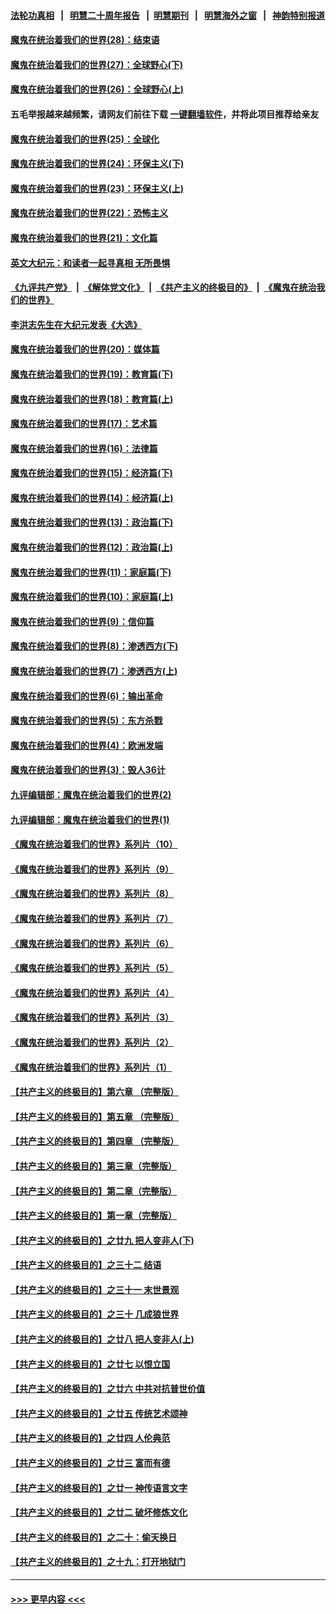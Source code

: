 #### [法轮功真相](https://github.com/gfw-breaker/truth/blob/master/README.md?t=0) &nbsp;&nbsp;|&nbsp;&nbsp; [明慧二十周年报告](https://github.com/gfw-breaker/mh-reports/blob/master/README.md?t=0) &nbsp;&nbsp;|&nbsp;&nbsp;[明慧期刊](https://github.com/gfw-breaker/mh-qikan) &nbsp;&nbsp;|&nbsp;&nbsp; [明慧海外之窗](https://github.com/gfw-breaker/mh-news/blob/master/README.md?t=0) &nbsp;&nbsp;|&nbsp;&nbsp; [神韵特别报道](https://github.com/gfw-breaker/mh-news/blob/master/shenyun.md?t=0)
#### [魔鬼在统治着我们的世界(28)：结束语](../pages/nsc422/n10936246.md?t=07170451) 
#### [魔鬼在统治着我们的世界(27)：全球野心(下)](../pages/nsc422/n10928319.md?t=07170451) 
#### [魔鬼在统治着我们的世界(26)：全球野心(上)](../pages/nsc422/n10900318.md?t=07170451) 
#### 五毛举报越来越频繁，请网友们前往下载 [一键翻墙软件](https://github.com/gfw-breaker/ssr-accounts)，并将此项目推荐给亲友
#### [魔鬼在统治着我们的世界(25)：全球化](../pages/nsc422/n10788205.md?t=07170451) 
#### [魔鬼在统治着我们的世界(24)：环保主义(下)](../pages/nsc422/n10695307.md?t=07170451) 
#### [魔鬼在统治着我们的世界(23)：环保主义(上)](../pages/nsc422/n10688613.md?t=07170451) 
#### [魔鬼在统治着我们的世界(22)：恐怖主义](../pages/nsc422/n10614727.md?t=07170451) 
#### [魔鬼在统治着我们的世界(21)：文化篇](../pages/nsc422/n10597706.md?t=07170451) 
#### [英文大纪元：和读者一起寻真相 无所畏惧](../pages/nsc422/n12542027.md?t=07170451) 
#### [《九评共产党》](https://github.com/begood0513/9ping.md/blob/master/README.md) &nbsp;|&nbsp; [《解体党文化》](../../../../jtdwh.md/blob/master/README.md)  &nbsp;|&nbsp; [《共产主义的终极目的》](../../../../gczydzjmd.md/blob/master/README.md) &nbsp;|&nbsp; [《魔鬼在统治我们的世界》](../../../../mgztzwmdsj.md/blob/master/README.md) 
#### [李洪志先生在大纪元发表《大选》](../pages/nsc422/n12534746.md?t=07170451) 
#### [魔鬼在统治着我们的世界(20)：媒体篇](../pages/nsc422/n10586579.md?t=07170451) 
#### [魔鬼在统治着我们的世界(19)：教育篇(下)](../pages/nsc422/n10564808.md?t=07170451) 
#### [魔鬼在统治着我们的世界(18)：教育篇(上)](../pages/nsc422/n10526970.md?t=07170451) 
#### [魔鬼在统治着我们的世界(17)：艺术篇](../pages/nsc422/n10499093.md?t=07170451) 
#### [魔鬼在统治着我们的世界(16)：法律篇](../pages/nsc422/n10485969.md?t=07170451) 
#### [魔鬼在统治着我们的世界(15)：经济篇(下)](../pages/nsc422/n10469975.md?t=07170451) 
#### [魔鬼在统治着我们的世界(14)：经济篇(上)](../pages/nsc422/n10457370.md?t=07170451) 
#### [魔鬼在统治着我们的世界(13)：政治篇(下)](../pages/nsc422/n10448270.md?t=07170451) 
#### [魔鬼在统治着我们的世界(12)：政治篇(上)](../pages/nsc422/n10444576.md?t=07170451) 
#### [魔鬼在统治着我们的世界(11)：家庭篇(下)](../pages/nsc422/n10440961.md?t=07170451) 
#### [魔鬼在统治着我们的世界(10)：家庭篇(上)](../pages/nsc422/n10435448.md?t=07170451) 
#### [魔鬼在统治着我们的世界(9)：信仰篇](../pages/nsc422/n10432159.md?t=07170451) 
#### [魔鬼在统治着我们的世界(8)：渗透西方(下)](../pages/nsc422/n10429603.md?t=07170451) 
#### [魔鬼在统治着我们的世界(7)：渗透西方(上)](../pages/nsc422/n10426013.md?t=07170451) 
#### [魔鬼在统治着我们的世界(6)：输出革命](../pages/nsc422/n10421536.md?t=07170451) 
#### [魔鬼在统治着我们的世界(5)：东方杀戮](../pages/nsc422/n10417707.md?t=07170451) 
#### [魔鬼在统治着我们的世界(4)：欧洲发端](../pages/nsc422/n10414890.md?t=07170451) 
#### [魔鬼在统治着我们的世界(3)：毁人36计](../pages/nsc422/n10411583.md?t=07170451) 
#### [九评编辑部：魔鬼在统治着我们的世界(2)](../pages/nsc422/n10410036.md?t=07170451) 
#### [九评编辑部：魔鬼在统治着我们的世界(1)](../pages/nsc422/n10406825.md?t=07170451) 
#### [《魔鬼在统治着我们的世界》系列片（10）](../pages/nsc422/n12292670.md?t=07170451) 
#### [《魔鬼在统治着我们的世界》系列片（9）](../pages/nsc422/n12290859.md?t=07170451) 
#### [《魔鬼在统治着我们的世界》系列片（8）](../pages/nsc422/n12287445.md?t=07170451) 
#### [《魔鬼在统治着我们的世界》系列片（7）](../pages/nsc422/n12283425.md?t=07170451) 
#### [《魔鬼在统治着我们的世界》系列片（6）](../pages/nsc422/n12282314.md?t=07170451) 
#### [《魔鬼在统治着我们的世界》系列片（5）](../pages/nsc422/n12281419.md?t=07170451) 
#### [《魔鬼在统治着我们的世界》系列片（4）](../pages/nsc422/n12274024.md?t=07170451) 
#### [《魔鬼在统治着我们的世界》系列片（3）](../pages/nsc422/n12271322.md?t=07170451) 
#### [《魔鬼在统治着我们的世界》系列片（2）](../pages/nsc422/n12269049.md?t=07170451) 
#### [《魔鬼在统治着我们的世界》系列片（1）](../pages/nsc422/n12267575.md?t=07170451) 
#### [【共产主义的终极目的】第六章 （完整版）](../pages/nsc422/n11428913.md?t=07170451) 
#### [【共产主义的终极目的】第五章 （完整版）](../pages/nsc422/n11428912.md?t=07170451) 
#### [【共产主义的终极目的】第四章 （完整版）](../pages/nsc422/n11428907.md?t=07170451) 
#### [【共产主义的终极目的】第三章（完整版）](../pages/nsc422/n11428848.md?t=07170451) 
#### [【共产主义的终极目的】第二章（完整版）](../pages/nsc422/n11428831.md?t=07170451) 
#### [【共产主义的终极目的】第一章（完整版）](../pages/nsc422/n11417651.md?t=07170451) 
#### [【共产主义的终极目的】之廿九 把人变非人(下)](../pages/nsc422/n11344140.md?t=07170451) 
#### [【共产主义的终极目的】之三十二 结语](../pages/nsc422/n11360535.md?t=07170451) 
#### [【共产主义的终极目的】之三十一 末世景观](../pages/nsc422/n11351129.md?t=07170451) 
#### [【共产主义的终极目的】之三十 几成狼世界](../pages/nsc422/n11348280.md?t=07170451) 
#### [【共产主义的终极目的】之廿八 把人变非人(上)](../pages/nsc422/n11340492.md?t=07170451) 
#### [【共产主义的终极目的】之廿七 以恨立国](../pages/nsc422/n11336944.md?t=07170451) 
#### [【共产主义的终极目的】之廿六 中共对抗普世价值](../pages/nsc422/n11324785.md?t=07170451) 
#### [【共产主义的终极目的】之廿五 传统艺术颂神](../pages/nsc422/n11296396.md?t=07170451) 
#### [【共产主义的终极目的】之廿四 人伦典范](../pages/nsc422/n11296397.md?t=07170451) 
#### [【共产主义的终极目的】之廿三 富而有德](../pages/nsc422/n11283598.md?t=07170451) 
#### [【共产主义的终极目的】之廿一 神传语言文字](../pages/nsc422/n11263265.md?t=07170451) 
#### [【共产主义的终极目的】之廿二 破坏修炼文化](../pages/nsc422/n11245728.md?t=07170451) 
#### [【共产主义的终极目的】之二十：偷天换日](../pages/nsc422/n11238846.md?t=07170451) 
#### [【共产主义的终极目的】之十九：打开地狱门](../pages/nsc422/n11206376.md?t=07170451) 

----
#### [ >>> 更早内容 <<< ](../indexes/nsc422-earlier.md)
